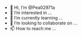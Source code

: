 - 👋 Hi, I’m @Pea02971a
- 👀 I’m interested in ...
- 🌱 I’m currently learning ...
- 💞️ I’m looking to collaborate on ...
- 📫 How to reach me ...

<!---
Pea02971a/Pea02971a is a ✨ special ✨ repository because its `README.md` (this file) appears on your GitHub profile.
You can click the Preview link to take a look at your changes.
--->
